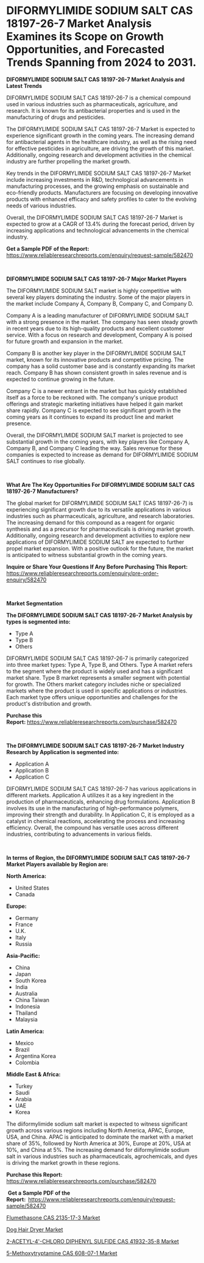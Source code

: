 <p><h1>DIFORMYLIMIDE SODIUM SALT CAS 18197-26-7 Market Analysis Examines its Scope on Growth Opportunities, and Forecasted Trends Spanning from 2024 to 2031.</h1></p><p><strong>DIFORMYLIMIDE SODIUM SALT CAS 18197-26-7 Market Analysis and Latest Trends</strong></p>
<p><p>DIFORMYLIMIDE SODIUM SALT CAS 18197-26-7 is a chemical compound used in various industries such as pharmaceuticals, agriculture, and research. It is known for its antibacterial properties and is used in the manufacturing of drugs and pesticides.</p><p>The DIFORMYLIMIDE SODIUM SALT CAS 18197-26-7 Market is expected to experience significant growth in the coming years. The increasing demand for antibacterial agents in the healthcare industry, as well as the rising need for effective pesticides in agriculture, are driving the growth of this market. Additionally, ongoing research and development activities in the chemical industry are further propelling the market growth.</p><p>Key trends in the DIFORMYLIMIDE SODIUM SALT CAS 18197-26-7 Market include increasing investments in R&D, technological advancements in manufacturing processes, and the growing emphasis on sustainable and eco-friendly products. Manufacturers are focusing on developing innovative products with enhanced efficacy and safety profiles to cater to the evolving needs of various industries.</p><p>Overall, the DIFORMYLIMIDE SODIUM SALT CAS 18197-26-7 Market is expected to grow at a CAGR of 13.4% during the forecast period, driven by increasing applications and technological advancements in the chemical industry.</p></p>
<p><strong>Get a Sample PDF of the Report:&nbsp;</strong> <a href="https://www.reliableresearchreports.com/enquiry/request-sample/582470">https://www.reliableresearchreports.com/enquiry/request-sample/582470</a></p>
<p>&nbsp;</p>
<p><strong>DIFORMYLIMIDE SODIUM SALT CAS 18197-26-7 Major Market Players</strong></p>
<p><p>The DIFORMYLIMIDE SODIUM SALT market is highly competitive with several key players dominating the industry. Some of the major players in the market include Company A, Company B, Company C, and Company D.</p><p>Company A is a leading manufacturer of DIFORMYLIMIDE SODIUM SALT with a strong presence in the market. The company has seen steady growth in recent years due to its high-quality products and excellent customer service. With a focus on research and development, Company A is poised for future growth and expansion in the market.</p><p>Company B is another key player in the DIFORMYLIMIDE SODIUM SALT market, known for its innovative products and competitive pricing. The company has a solid customer base and is constantly expanding its market reach. Company B has shown consistent growth in sales revenue and is expected to continue growing in the future.</p><p>Company C is a newer entrant in the market but has quickly established itself as a force to be reckoned with. The company's unique product offerings and strategic marketing initiatives have helped it gain market share rapidly. Company C is expected to see significant growth in the coming years as it continues to expand its product line and market presence.</p><p>Overall, the DIFORMYLIMIDE SODIUM SALT market is projected to see substantial growth in the coming years, with key players like Company A, Company B, and Company C leading the way. Sales revenue for these companies is expected to increase as demand for DIFORMYLIMIDE SODIUM SALT continues to rise globally.</p></p>
<p>&nbsp;</p>
<p><strong>What Are The Key Opportunities For DIFORMYLIMIDE SODIUM SALT CAS 18197-26-7 Manufacturers?</strong></p>
<p><p>The global market for DIFORMYLIMIDE SODIUM SALT (CAS 18197-26-7) is experiencing significant growth due to its versatile applications in various industries such as pharmaceuticals, agriculture, and research laboratories. The increasing demand for this compound as a reagent for organic synthesis and as a precursor for pharmaceuticals is driving market growth. Additionally, ongoing research and development activities to explore new applications of DIFORMYLIMIDE SODIUM SALT are expected to further propel market expansion. With a positive outlook for the future, the market is anticipated to witness substantial growth in the coming years.</p></p>
<p><strong>Inquire or Share Your Questions If Any Before Purchasing This Report:</strong> <a href="https://www.reliableresearchreports.com/enquiry/pre-order-enquiry/582470">https://www.reliableresearchreports.com/enquiry/pre-order-enquiry/582470</a></p>
<p>&nbsp;</p>
<p><strong>Market Segmentation</strong></p>
<p><strong>The DIFORMYLIMIDE SODIUM SALT CAS 18197-26-7 Market Analysis by types is segmented into:</strong></p>
<p><ul><li>Type A</li><li>Type B</li><li>Others</li></ul></p>
<p><p>DIFORMYLIMIDE SODIUM SALT CAS 18197-26-7 is primarily categorized into three market types: Type A, Type B, and Others. Type A market refers to the segment where the product is widely used and has a significant market share. Type B market represents a smaller segment with potential for growth. The Others market category includes niche or specialized markets where the product is used in specific applications or industries. Each market type offers unique opportunities and challenges for the product's distribution and growth.</p></p>
<p><strong>Purchase this Report:&nbsp;</strong><a href="https://www.reliableresearchreports.com/purchase/582470">https://www.reliableresearchreports.com/purchase/582470</a></p>
<p>&nbsp;</p>
<p><strong>The DIFORMYLIMIDE SODIUM SALT CAS 18197-26-7 Market Industry Research by Application is segmented into:</strong></p>
<p><ul><li>Application A</li><li>Application B</li><li>Application C</li></ul></p>
<p><p>DIFORMYLIMIDE SODIUM SALT CAS 18197-26-7 has various applications in different markets. Application A utilizes it as a key ingredient in the production of pharmaceuticals, enhancing drug formulations. Application B involves its use in the manufacturing of high-performance polymers, improving their strength and durability. In Application C, it is employed as a catalyst in chemical reactions, accelerating the process and increasing efficiency. Overall, the compound has versatile uses across different industries, contributing to advancements in various fields.</p></p>
<p>&nbsp;</p>
<p><strong>In terms of Region, the DIFORMYLIMIDE SODIUM SALT CAS 18197-26-7 Market Players available by Region are:</strong></p>
<p>
    <p> <strong> North America: </strong>
        <ul>
            <li>United States</li>
            <li>Canada</li>
        </ul>
        </p> 
    <p> <strong> Europe: </strong>
        <ul>
            <li>Germany</li>
            <li>France</li>
            <li>U.K.</li>
            <li>Italy</li>
            <li>Russia</li>
        </ul>
        </p> 
    <p> <strong> Asia-Pacific: </strong>
        <ul>
            <li>China</li>
            <li>Japan</li>
            <li>South Korea</li>
            <li>India</li>
            <li>Australia</li>
            <li>China Taiwan</li>
            <li>Indonesia</li>
            <li>Thailand</li>
            <li>Malaysia</li>
        </ul>
        </p> 
    <p> <strong> Latin America: </strong>
        <ul>
            <li>Mexico</li>
            <li>Brazil</li>
            <li>Argentina Korea</li>
            <li>Colombia</li>
        </ul>
        </p> 
    <p> <strong> Middle East & Africa: </strong>
        <ul>
            <li>Turkey</li>
            <li>Saudi</li>
            <li>Arabia</li>
            <li>UAE</li>
            <li>Korea</li>
        </ul>
    </p>
    </p>
<p><p>The diiformylimide sodium salt market is expected to witness significant growth across various regions including North America, APAC, Europe, USA, and China. APAC is anticipated to dominate the market with a market share of 35%, followed by North America at 30%, Europe at 20%, USA at 10%, and China at 5%. The increasing demand for diiformylimide sodium salt in various industries such as pharmaceuticals, agrochemicals, and dyes is driving the market growth in these regions.</p></p>
<p><strong>Purchase this Report: </strong><a href="https://www.reliableresearchreports.com/purchase/582470">https://www.reliableresearchreports.com/purchase/582470</a></p>
<p>&nbsp;<strong>Get a Sample PDF of the Report:&nbsp;&nbsp;</strong><a href="https://www.reliableresearchreports.com/enquiry/request-sample/582470">https://www.reliableresearchreports.com/enquiry/request-sample/582470</a></p>
<p><strong></strong></p>
<p><p><a href="https://github.com/nathandecarvalho/Market-Research-Report-List-2/blob/main/flumethasone-cas-2135-17-3-market.md">Flumethasone CAS 2135-17-3 Market</a></p><p><a href="https://github.com/julyju69/Market-Research-Report-List-2/blob/main/dog-hair-dryer-market.md">Dog Hair Dryer Market</a></p><p><a href="https://github.com/kosella/Market-Research-Report-List-2/blob/main/2-acetyl-4-chloro-diphenyl-sulfide-cas-41932-35-8-market.md">2-ACETYL-4'-CHLORO DIPHENYL SULFIDE CAS 41932-35-8 Market</a></p><p><a href="https://github.com/gdfhhhj/Market-Research-Report-List-3/blob/main/5-methoxytryptamine-cas-608-07-1-market.md">5-Methoxytryptamine CAS 608-07-1 Market</a></p></p>